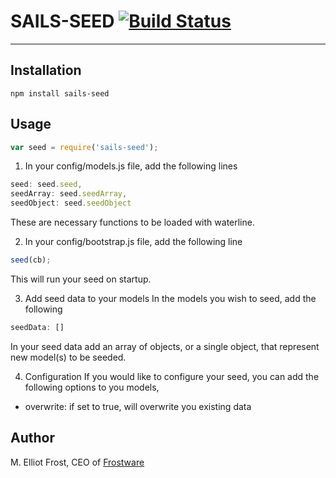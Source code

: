SAILS-SEED [![Build Status](https://travis-ci.org/frostme/sails-seed.svg?branch=master)](https://travis-ci.org/frostme/sails-seed)
==========


* * *

## Installation

```
npm install sails-seed
```

## Usage
```js
var seed = require('sails-seed');
```
1) In your config/models.js file, add the following lines
```js
seed: seed.seed,
seedArray: seed.seedArray,
seedObject: seed.seedObject
```
These are necessary functions to be loaded with waterline.

2) In your config/bootstrap.js file, add the following line
```js
seed(cb);
```
This will run your seed on startup.

3) Add seed data to your models
In the models you wish to seed, add the following
```js
seedData: []
```
In your seed data add an array of objects, or a single object, that represent new model(s) to be seeded.

4) Configuration
If you would like to configure your seed, you can add the following options to you models,
- overwrite: if set to true, will overwrite you existing data

## Author

M. Elliot Frost, CEO of [Frostware](http://www.frostwaresolutions.net)
